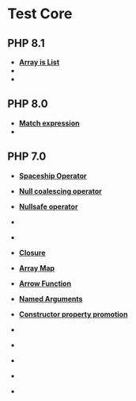 # Test Core 

## PHP 8.1
- **[Array is List](https://www.php.net/manual/en/function.array-is-list.php)**
- **[]()**
- **[]()**

## PHP 8.0
- **[Match expression](https://wiki.php.net/rfc/match_expression_v2)**
- **[]()**

## PHP 7.0
- **[Spaceship Operator](https://wiki.php.net/rfc/combined-comparison-operator)**
- **[Null coalescing operator](https://wiki.php.net/rfc/isset_ternary)**
- **[Nullsafe operator](https://wiki.php.net/rfc/nullsafe_operator)**
- **[]()**
- **[]()**

- **[Closure](https://www.php.net/manual/en/class.closure.php)**
- **[Array Map](https://www.php.net/manual/en/function.array-map.php)**
- **[Arrow Function](https://www.php.net/manual/en/functions.arrow.php)**
- **[Named Arguments](https://www.php.net/releases/8.0/en.php#named-arguments)**
- **[Constructor property promotion](https://wiki.php.net/rfc/constructor_promotion)**



- **[]()**
- **[]()**
- **[]()**
- **[]()**
- **[]()**
